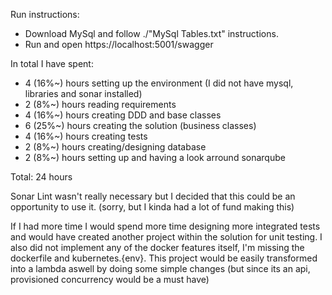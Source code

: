 Run instructions:

 - Download MySql and follow ./"MySql Tables.txt" instructions.
 - Run and open https://localhost:5001/swagger


In total I have spent:

 - 4 (16%~) hours setting up the environment (I did not have mysql, libraries and sonar installed)
 - 2 (8%~) hours reading requirements
 - 4 (16%~) hours creating DDD and base classes
 - 6 (25%~) hours creating the solution (business classes)
 - 4 (16%~) hours creating tests
 - 2 (8%~) hours creating/designing database
 - 2 (8%~) hours setting up and having a look arround sonarqube

Total: 24 hours

Sonar Lint wasn't really necessary but I decided that this could be an opportunity to use it. (sorry, but I kinda had a lot of fund making this)

If I had more time I would spend more time designing more integrated tests and would have created another project within the solution for unit testing. 
I also did not implement any of the docker features itself, I'm missing the dockerfile and kubernetes.{env}. 
This project would be easily transformed into a lambda aswell by doing some simple changes (but since its an api, provisioned concurrency would be a must have)